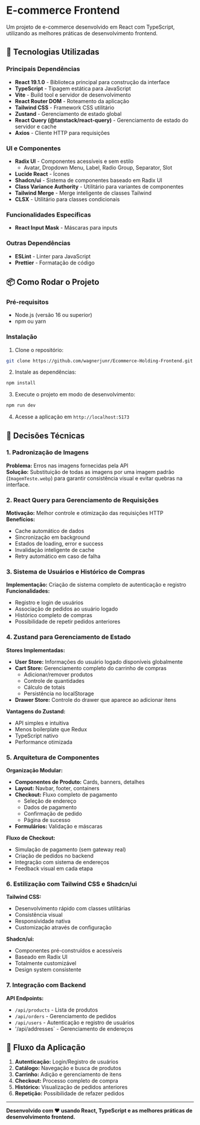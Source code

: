       
# E-commerce Frontend

Um projeto de e-commerce desenvolvido em React com TypeScript, utilizando as melhores práticas de desenvolvimento frontend.

## 🚀 Tecnologias Utilizadas

### Principais Dependências

- **React 19.1.0** - Biblioteca principal para construção da interface
- **TypeScript** - Tipagem estática para JavaScript
- **Vite** - Build tool e servidor de desenvolvimento
- **React Router DOM** - Roteamento da aplicação
- **Tailwind CSS** - Framework CSS utilitário
- **Zustand** - Gerenciamento de estado global
- **React Query (@tanstack/react-query)** - Gerenciamento de estado do servidor e cache
- **Axios** - Cliente HTTP para requisições

### UI e Componentes

- **Radix UI** - Componentes acessíveis e sem estilo
  - Avatar, Dropdown Menu, Label, Radio Group, Separator, Slot
- **Lucide React** - Ícones
- **Shadcn/ui** - Sistema de componentes baseado em Radix UI
- **Class Variance Authority** - Utilitário para variantes de componentes
- **Tailwind Merge** - Merge inteligente de classes Tailwind
- **CLSX** - Utilitário para classes condicionais

### Funcionalidades Específicas

- **React Input Mask** - Máscaras para inputs

### Outras Dependências
- **ESLint** - Linter para JavaScript
- **Prettier** - Formatação de código


## 📦 Como Rodar o Projeto

### Pré-requisitos

- Node.js (versão 16 ou superior)
- npm ou yarn

### Instalação

1. Clone o repositório:
```bash
git clone https://github.com/wagnerjunr/Ecommerce-Holding-Frontend.git
```

2. Instale as dependências:
```bash
npm install
```

3. Execute o projeto em modo de desenvolvimento:
```bash
npm run dev
```

4. Acesse a aplicação em `http://localhost:5173`


## 🎯 Decisões Técnicas

### 1. Padronização de Imagens
**Problema:** Erros nas imagens fornecidas pela API  
**Solução:** Substituição de todas as imagens por uma imagem padrão (`ImagemTeste.webp`) para garantir consistência visual e evitar quebras na interface.

### 2. React Query para Gerenciamento de Requisições
**Motivação:** Melhor controle e otimização das requisições HTTP  
**Benefícios:**
- Cache automático de dados
- Sincronização em background
- Estados de loading, error e success
- Invalidação inteligente de cache
- Retry automático em caso de falha

### 3. Sistema de Usuários e Histórico de Compras
**Implementação:** Criação de sistema completo de autenticação e registro  
**Funcionalidades:**
- Registro e login de usuários
- Associação de pedidos ao usuário logado
- Histórico completo de compras
- Possibilidade de repetir pedidos anteriores

### 4. Zustand para Gerenciamento de Estado
**Stores Implementadas:**
- **User Store:** Informações do usuário logado disponíveis globalmente
- **Cart Store:** Gerenciamento completo do carrinho de compras
  - Adicionar/remover produtos
  - Controle de quantidades
  - Cálculo de totais
  - Persistência no localStorage
- **Drawer Store:** Controle do drawer que aparece ao adicionar itens

**Vantagens do Zustand:**
- API simples e intuitiva
- Menos boilerplate que Redux
- TypeScript nativo
- Performance otimizada

### 5. Arquitetura de Componentes
**Organização Modular:**
- **Componentes de Produto:** Cards, banners, detalhes
- **Layout:** Navbar, footer, containers
- **Checkout:** Fluxo completo de pagamento
  - Seleção de endereço
  - Dados de pagamento
  - Confirmação de pedido
  - Página de sucesso
- **Formulários:** Validação e máscaras

**Fluxo de Checkout:**
- Simulação de pagamento (sem gateway real)
- Criação de pedidos no backend
- Integração com sistema de endereços
- Feedback visual em cada etapa

### 6. Estilização com Tailwind CSS e Shadcn/ui
**Tailwind CSS:**
- Desenvolvimento rápido com classes utilitárias
- Consistência visual
- Responsividade nativa
- Customização através de configuração

**Shadcn/ui:**
- Componentes pré-construídos e acessíveis
- Baseado em Radix UI
- Totalmente customizável
- Design system consistente

### 7. Integração com Backend
**API Endpoints:**
- `/api/products` - Lista de produtos
- `/api/orders` - Gerenciamento de pedidos
- `/api/users` - Autenticação e registro de usuários
- '/api/addresses` - Gerenciamento de endereços

## 🔄 Fluxo da Aplicação

1. **Autenticação:** Login/Registro de usuários
2. **Catálogo:** Navegação e busca de produtos
3. **Carrinho:** Adição e gerenciamento de itens
4. **Checkout:** Processo completo de compra
5. **Histórico:** Visualização de pedidos anteriores
6. **Repetição:** Possibilidade de refazer pedidos

---

**Desenvolvido com ❤️ usando React, TypeScript e as melhores práticas de desenvolvimento frontend.**
        
